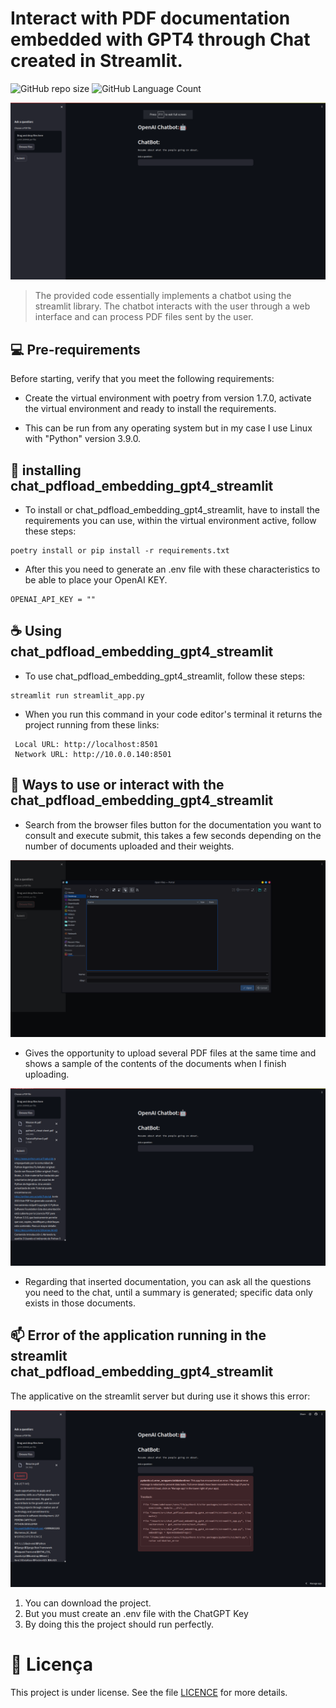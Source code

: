 # Interact with PDF documentation embedded with GPT4 through Chat created in Streamlit.

![GitHub repo size](https://img.shields.io/github/repo-size/pymelea/chat_pdfload_embedding_gpt4_streamlit?style=for-the-badge)
![GitHub Language Count](https://img.shields.io/github/languages/count/pymelea/chat_pdfload_embedding_gpt4_streamlit?style=for-the-badge?style=for-the-badge)

<img src="img/imagen.png" alt="Project Imagen">


> The provided code essentially implements a chatbot using the streamlit library. The chatbot interacts with the user through a web interface and can process PDF files sent by the user.


## 💻 Pre-requirements

Before starting, verify that you meet the following requirements:

- Create the virtual environment with poetry from version 1.7.0, activate the virtual environment and ready to install the requirements.

- This can be run from any operating system but in my case I use Linux with "Python" version 3.9.0.
  
## 🚀 installing chat_pdfload_embedding_gpt4_streamlit

- To install or chat_pdfload_embedding_gpt4_streamlit, have to install the requirements you can use, within the virtual environment active, follow these steps:


```
poetry install or pip install -r requirements.txt
```

- After this you need to generate an .env file with these characteristics to be able to place your OpenAI KEY.

```
OPENAI_API_KEY = ""
```

## ☕ Using chat_pdfload_embedding_gpt4_streamlit

- To use chat_pdfload_embedding_gpt4_streamlit, follow these steps:

```
streamlit run streamlit_app.py 
```

- When you run this command in your code editor's terminal it returns the project running from these links:

```
 Local URL: http://localhost:8501
 Network URL: http://10.0.0.140:8501
```

## 🤖 Ways to use or interact with the chat_pdfload_embedding_gpt4_streamlit

- Search from the browser files button for the documentation you want to consult and execute submit, this takes a few seconds depending on the number of documents uploaded and their weights.

<img src="img/looking_for_pdf_doc.png" alt="Looking for a documentation in PDF file">

- Gives the opportunity to upload several PDF files at the same time and shows a sample of the contents of the documents when I finish uploading.

<img src="img/after_load_files.png" alt="After load the PDF files">



- Regarding that inserted documentation, you can ask all the questions you need to the chat, until a summary is generated; specific data only exists in those documents.

## 📫  Error of the application running in the streamlit chat_pdfload_embedding_gpt4_streamlit

The applicative on the streamlit server but during use it shows this error:

<img src="img/error__not_have_openai_key.png" alt="Error because dont have OPENAI key">

1. You can download the project.
2. But you must create an .env file with the ChatGPT Key
3. By doing this the project should run perfectly.




# 📝 Licença

This project is under license. See the file [LICENCE](LICENSE.md) for more details.